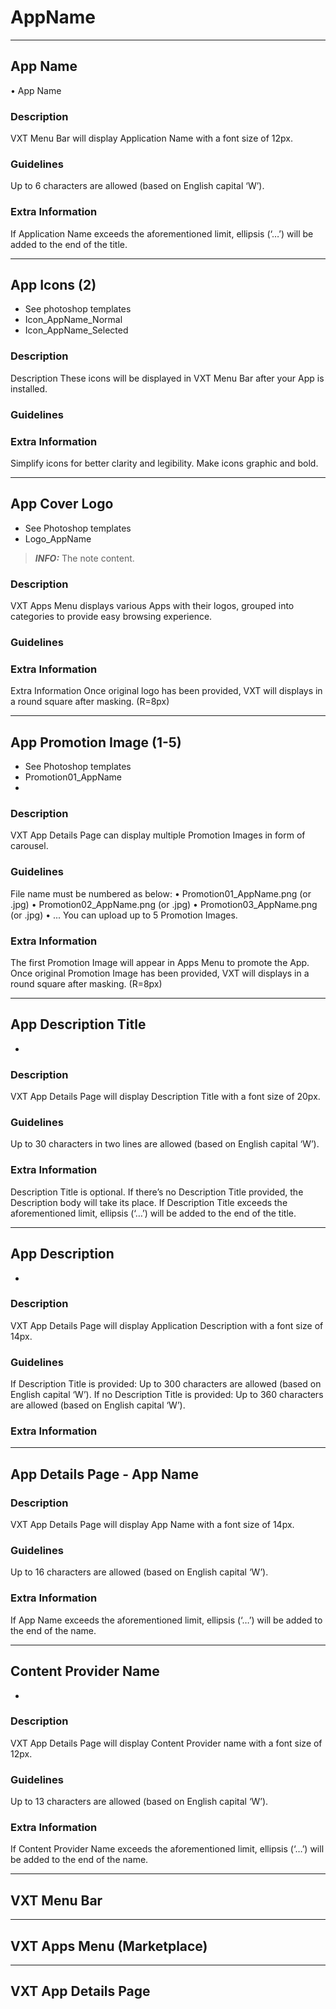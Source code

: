 # AppName

---

## App Name
• App Name

### Description 
VXT Menu Bar will display Application Name with a font size of 12px.
### Guidelines 
Up to 6 characters are allowed (based on English capital ‘W’).
### Extra Information 
If Application Name exceeds the aforementioned limit, ellipsis (‘…’) will be added to the end of
the title.

---

## App Icons (2)
- See photoshop templates
- Icon_AppName_Normal
- Icon_AppName_Selected

### Description 
Description These icons will be displayed in VXT Menu Bar after your App is installed.
### Guidelines 
### Extra Information 
Simplify icons for better clarity and legibility.
Make icons graphic and bold.

---

## App Cover Logo
- See Photoshop templates
- Logo_AppName

> **_INFO:_**  The note content.
### Description 
VXT Apps Menu displays various Apps with their logos, grouped into categories to provide easy
browsing experience.
### Guidelines 
### Extra Information 
Extra Information Once original logo has been provided, VXT will displays in a round square after masking. (R=8px)

---

## App Promotion Image (1-5)
- See Photoshop templates
- Promotion01_AppName
- 
### Description 
VXT App Details Page can display multiple Promotion Images in form of carousel.
### Guidelines 
File name must be numbered as below:
• Promotion01_AppName.png (or .jpg)
• Promotion02_AppName.png (or .jpg)
• Promotion03_AppName.png (or .jpg)
• ...
You can upload up to 5 Promotion Images.
### Extra Information 
The first Promotion Image will appear in Apps Menu to promote the App.
Once original Promotion Image has been provided, VXT will displays in a round square after
masking. (R=8px)

---

## App Description Title
- 
### Description 
VXT App Details Page will display Description Title with a font size of 20px.
### Guidelines 
Up to 30 characters in two lines are allowed (based on English capital ‘W’).
### Extra Information 
Description Title is optional. If there’s no Description Title provided, the Description body will
take its place.
If Description Title exceeds the aforementioned limit, ellipsis (‘…’) will be added to the end of
the title.

---

## App Description
- 

### Description 
VXT App Details Page will display Application Description with a font size of 14px.
### Guidelines 
If Description Title is provided: Up to 300 characters are allowed (based on English capital ‘W’).
If no Description Title is provided: Up to 360 characters are allowed (based on English capital
‘W’).
### Extra Information 

---

## App Details Page - App Name
### Description 
VXT App Details Page will display App Name with a font size of 14px.
### Guidelines 
Up to 16 characters are allowed (based on English capital ‘W’).
### Extra Information 
If App Name exceeds the aforementioned limit, ellipsis (‘…’) will be added to the end of the name.

---

## Content Provider Name
-
### Description 
VXT App Details Page will display Content Provider name with a font size of 12px.
### Guidelines 
Up to 13 characters are allowed (based on English capital ‘W’).
### Extra Information 
If Content Provider Name exceeds the aforementioned limit, ellipsis (‘…’) will be added to the end
of the name.

---

## VXT Menu Bar

---

## VXT Apps Menu (Marketplace)

---

## VXT App Details Page